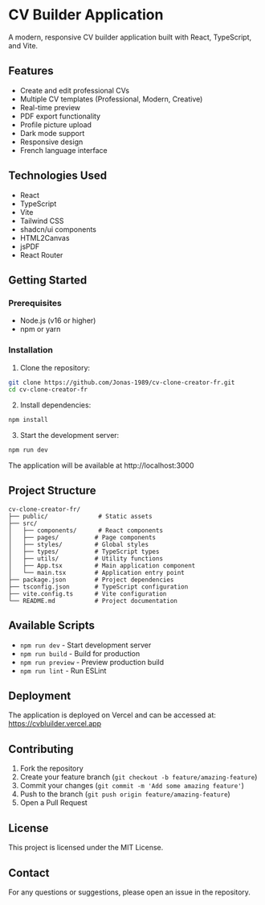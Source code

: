 # CV Builder Application

A modern, responsive CV builder application built with React, TypeScript, and Vite.

## Features

- Create and edit professional CVs
- Multiple CV templates (Professional, Modern, Creative)
- Real-time preview
- PDF export functionality
- Profile picture upload
- Dark mode support
- Responsive design
- French language interface

## Technologies Used

- React
- TypeScript
- Vite
- Tailwind CSS
- shadcn/ui components
- HTML2Canvas
- jsPDF
- React Router

## Getting Started

### Prerequisites

- Node.js (v16 or higher)
- npm or yarn

### Installation

1. Clone the repository:
```bash
git clone https://github.com/Jonas-1989/cv-clone-creator-fr.git
cd cv-clone-creator-fr
```

2. Install dependencies:
```bash
npm install
```

3. Start the development server:
```bash
npm run dev
```

The application will be available at http://localhost:3000

## Project Structure

```
cv-clone-creator-fr/
├── public/              # Static assets
├── src/
│   ├── components/      # React components
│   ├── pages/          # Page components
│   ├── styles/         # Global styles
│   ├── types/          # TypeScript types
│   ├── utils/          # Utility functions
│   ├── App.tsx         # Main application component
│   └── main.tsx        # Application entry point
├── package.json        # Project dependencies
├── tsconfig.json       # TypeScript configuration
├── vite.config.ts      # Vite configuration
└── README.md           # Project documentation
```

## Available Scripts

- `npm run dev` - Start development server
- `npm run build` - Build for production
- `npm run preview` - Preview production build
- `npm run lint` - Run ESLint

## Deployment

The application is deployed on Vercel and can be accessed at:
https://cvbluilder.vercel.app

## Contributing

1. Fork the repository
2. Create your feature branch (`git checkout -b feature/amazing-feature`)
3. Commit your changes (`git commit -m 'Add some amazing feature'`)
4. Push to the branch (`git push origin feature/amazing-feature`)
5. Open a Pull Request

## License

This project is licensed under the MIT License.

## Contact

For any questions or suggestions, please open an issue in the repository.
